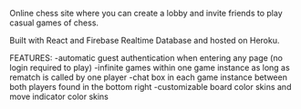 Online chess site where you can create a lobby and invite friends to play casual games of chess.

Built with React and Firebase Realtime Database and hosted on Heroku.

FEATURES:
-automatic guest authentication when entering any page (no login required to play)
-infinite games within one game instance as long as rematch is called by one player 
-chat box in each game instance between both players found in the bottom right
-customizable board color skins and move indicator color skins
